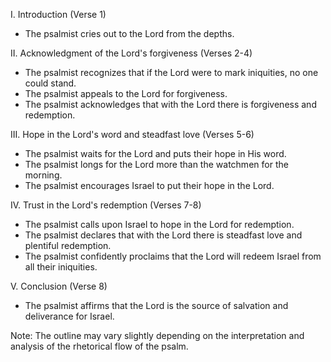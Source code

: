 I. Introduction (Verse 1)
- The psalmist cries out to the Lord from the depths.

II. Acknowledgment of the Lord's forgiveness (Verses 2-4)
- The psalmist recognizes that if the Lord were to mark iniquities, no one could stand.
- The psalmist appeals to the Lord for forgiveness.
- The psalmist acknowledges that with the Lord there is forgiveness and redemption.

III. Hope in the Lord's word and steadfast love (Verses 5-6)
- The psalmist waits for the Lord and puts their hope in His word.
- The psalmist longs for the Lord more than the watchmen for the morning.
- The psalmist encourages Israel to put their hope in the Lord.

IV. Trust in the Lord's redemption (Verses 7-8)
- The psalmist calls upon Israel to hope in the Lord for redemption.
- The psalmist declares that with the Lord there is steadfast love and plentiful redemption.
- The psalmist confidently proclaims that the Lord will redeem Israel from all their iniquities.

V. Conclusion (Verse 8)
- The psalmist affirms that the Lord is the source of salvation and deliverance for Israel.

Note: The outline may vary slightly depending on the interpretation and analysis of the rhetorical flow of the psalm.